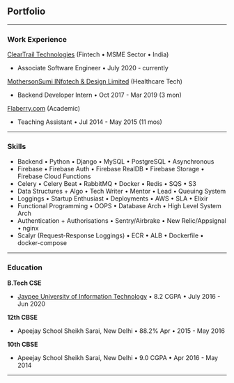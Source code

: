 ## Portfolio

---

### Work Experience

[ClearTrail Technologies](/flobiz) (Fintech • MSME Sector • India)
- Associate Software Engineer • July 2020 - currently

[MothersonSumi INfotech & Design Limited](/practo) (Healthcare Tech)
- Backend Developer Intern • Oct 2017 - Mar 2019  (3 mon)


[Flaberry.com](/iiith) (Academic)
- Teaching Assistant • Jul 2014 - May 2015 (11 mos)

---

### Skills

- Backend • Python • Django • MySQL • PostgreSQL • Asynchronous
- Firebase • Firebase Auth • Firebase RealDB • Firebase Storage • Firebase Cloud Functions
- Celery • Celery Beat • RabbitMQ • Docker • Redis • SQS • S3
- Data Structures + Algo • Tech Writer • Mentor • Lead • Queuing System
- Loggings • Startup Enthusiast • Deployments • AWS • SLA • Elixir
- Functional Programming • OOPS • Database Arch • High Level System Arch
- Authentication + Authorisations • Sentry/Airbrake • New Relic/Appsignal • nginx
- Scalyr (Request-Response Loggings) • ECR • ALB • Dockerfile • docker-compose

---

### Education

**B.Tech CSE**
- <a href="http://www.juit.ac.in/" target="_blank">Jaypee University of Information Technology</a> • 8.2 CGPA • July 2016 - Jun 2020

**12th CBSE**
- Apeejay School Sheikh Sarai, New Delhi • 88.2% Apr • 2015 - May 2016

**10th CBSE**
- Apeejay School Sheikh Sarai, New Delhi • 9.0 CGPA • Apr 2016 - May 2014

---
